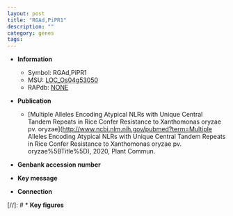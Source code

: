 ```yaml
---
layout: post
title: "RGAd,PiPR1"
description: ""
category: genes
tags: 
---
```


* **Information**  
    + Symbol: RGAd,PiPR1  
    + MSU: [LOC_Os04g53050](http://rice.uga.edu/cgi-bin/ORF_infopage.cgi?orf=LOC_Os04g53050)  
    + RAPdb: [NONE](http://rapdb.dna.affrc.go.jp/viewer/gbrowse_details/irgsp1?name=NONE)  

* **Publication**  
    + [Multiple Alleles Encoding Atypical NLRs with Unique Central Tandem Repeats in Rice Confer Resistance to Xanthomonas oryzae pv. oryzae](http://www.ncbi.nlm.nih.gov/pubmed?term=Multiple Alleles Encoding Atypical NLRs with Unique Central Tandem Repeats in Rice Confer Resistance to Xanthomonas oryzae pv. oryzae%5BTitle%5D), 2020, Plant Commun.

* **Genbank accession number**  

* **Key message**  

* **Connection**  

[//]: # * **Key figures**  


